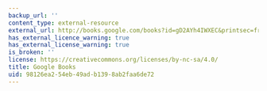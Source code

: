 ```yaml
---
backup_url: ''
content_type: external-resource
external_url: http://books.google.com/books?id=gD2AYh4IWXEC&printsec=frontcover
has_external_licence_warning: true
has_external_license_warning: true
is_broken: ''
license: https://creativecommons.org/licenses/by-nc-sa/4.0/
title: Google Books
uid: 98126ea2-54eb-49ad-b139-8ab2faa6de72
---
```


